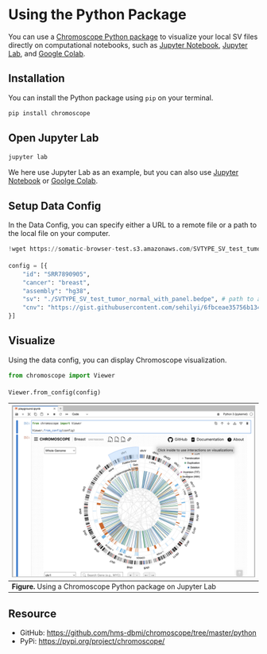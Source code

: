 # Using the Python Package

You can use a [Chromoscope Python package](https://pypi.org/project/chromoscope/) to visualize your local SV files directly on computational notebooks, such as [Jupyter Notebook](https://jupyter.org/), [Jupyter Lab](https://jupyter.org/), and [Google Colab](https://colab.research.google.com/).

## Installation

You can install the Python package using `pip` on your terminal.

```sh
pip install chromoscope
```

## Open Jupyter Lab

```sh
jupyter lab
```

We here use Jupyter Lab as an example, but you can also use [Jupyter Notebook](https://jupyter.org/) or [Goolge Colab](https://colab.research.google.com/).

## Setup Data Config

In the Data Config, you can specify either a URL to a remote file or a path to the local file on your computer.

```py
!wget https://somatic-browser-test.s3.amazonaws.com/SVTYPE_SV_test_tumor_normal_with_panel.bedpe

config = [{
    "id": "SRR7890905",
    "cancer": "breast",
    "assembly": "hg38",
    "sv": "./SVTYPE_SV_test_tumor_normal_with_panel.bedpe", # path to a local file
    "cnv": "https://gist.githubusercontent.com/sehilyi/6fbceae35756b13472332d6b81b10803/raw/596428a8b0ebc00e7f8cbc52b050db0fbd6e19a5/SRR7890943.ascat.v3.cnv.tsv" # URL to a remote file
}]
```

## Visualize

Using the data config, you can display Chromoscope visualization.

```py
from chromoscope import Viewer

Viewer.from_config(config)
```

|![Python Packae](./assets/python.png)|
|---|
|__Figure.__ Using a Chromoscope Python package on Jupyter Lab|

## Resource
- GitHub: https://github.com/hms-dbmi/chromoscope/tree/master/python
- PyPi: https://pypi.org/project/chromoscope/
